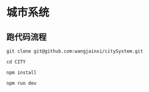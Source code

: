 # 城市系统
## 跑代码流程
~~~
git clone git@github.com:wangjainxi/citySystem.git

~~~
~~~
cd CITY
~~~
~~~
npm install
~~~
~~~
npm run dev
~~~
